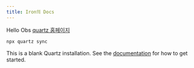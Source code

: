 ```yaml
---
title: Iron의 Docs
---
```

Hello Obs
[quartz 홈페이지](https://quartz.jzhao.xyz/hosting)

```sh
npx quartz sync
```

This is a blank Quartz installation.
See the [documentation](https://quartz.jzhao.xyz) for how to get started.
